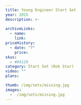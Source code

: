 ```yaml
---
title: Young Engineer Start Set
year: 2015
description: >-
  
archiveLinks:
  - name: 
    link: 
priceHistory:
  - date: "?"
    price: 
skus:
  - #04129
category: Start Set (Rok Star)
video: ""
plans:

thumb: /img/sets/missing.jpg
images:
  -  /img/sets/missing.jpg
---
```

